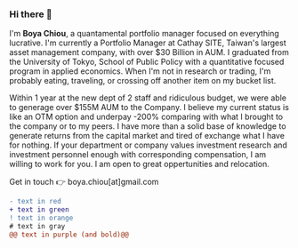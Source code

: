 ### Hi there 👋

I'm **Boya Chiou**, a quantamental portfolio manager focused on everything lucrative.
I'm currently a Portfolio Manager at Cathay SITE, Taiwan's largest asset management company, with over $30 Billion in AUM. 
I graduated from the University of Tokyo, School of Public Policy with a quantitative focused program in applied economics.
When I'm not in research or trading, I'm probably eating, traveling, or crossing off another item on my bucket list.

Within 1 year at the new dept of 2 staff and ridiculous budget, we were able to generage over $155M AUM to the Company.
I believe my current status is like an OTM option and underpay -200% comparing with what I brought to the company or to my peers.
I have more than a solid base of knowledge to generate returns from the capital market and tired of exchange what I have for nothing.
If your department or company values investment research and investment personnel enough with corresponding compensation, 
I am willing to work for you. I am open to great oppertunities and relocation.

Get in touch 👉  boya.chiou[at]gmail.com

```diff
- text in red
+ text in green
! text in orange
# text in gray
@@ text in purple (and bold)@@
```

<!--
**boyac/boyac** is a ✨ _special_ ✨ repository because its `README.md` (this file) appears on your GitHub profile.

Here are some ideas to get you started:

- 🔭 I’m currently working on ...
- 🌱 I’m currently learning ...
- 👯 I’m looking to collaborate on ...
- 🤔 I’m looking for help with ...
- 💬 Ask me about ...
- 📫 How to reach me: ...
- 😄 Pronouns: ...
- ⚡ Fun fact: ...
-->
